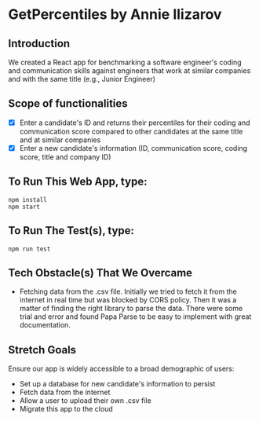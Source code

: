 # GetPercentiles by Annie Ilizarov

## Introduction
We created a React app for benchmarking a software engineer's coding and communication skills against engineers that work at similar companies and with the same title (e.g., Junior Engineer)

## Scope of functionalities 
- [X] Enter a candidate's ID and returns their percentiles for their coding and communication score compared to other candidates at the same title and at similar companies
- [X] Enter a new candidate's information (ID, communication score, coding score, title and company ID)

## To Run This Web App, type:

```
npm install
npm start
```

## To Run The Test(s), type:

```
npm run test
```

## Tech Obstacle(s) That We Overcame

- Fetching data from the .csv file. Initially we tried to fetch it from the internet in real time but was blocked by CORS policy. Then it was a matter of finding the right library to parse the data. There were some trial and error and found Papa Parse to be easy to implement with great documentation.

## Stretch Goals

Ensure our app is widely accessible to a broad demographic of users:

- Set up a database for new candidate's information to persist
- Fetch data from the internet
- Allow a user to upload their own .csv file
- Migrate this app to the cloud

